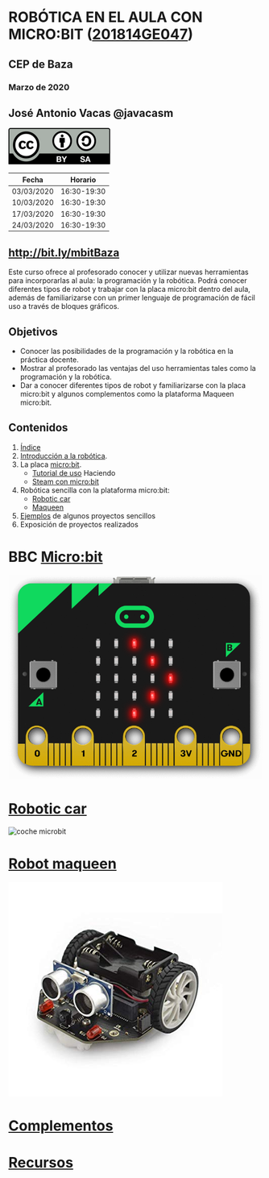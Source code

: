 # ROBÓTICA EN EL AULA CON MICRO:BIT ([201814GE047](https://www.juntadeandalucia.es/educacion/secretariavirtual/consultaCEP/actividad/201814GE047/))

## CEP de Baza

### Marzo de 2020

## José Antonio Vacas @javacasm

![Licencia CC](./images/Licencia_CC.png)


|Fecha|Horario|
|---|---|
|03/03/2020|16:30-19:30
|10/03/2020|16:30-19:30
|17/03/2020|16:30-19:30
|24/03/2020|16:30-19:30

## http://bit.ly/mbitBaza

Este curso ofrece al profesorado conocer y utilizar nuevas herramientas para incorporarlas al aula: la programación y la robótica. Podrá conocer diferentes tipos de robot y trabajar con la placa micro:bit dentro del aula, además de familiarizarse con un primer lenguaje de programación de fácil uso a través de bloques gráficos.

## Objetivos

- Conocer las posibilidades de la programación y la robótica en la práctica docente.
- Mostrar al profesorado las ventajas del uso herramientas tales como la programación y la robótica.
- Dar a conocer diferentes tipos de robot y familiarizarse con la placa micro:bit y algunos complementos como la plataforma Maqueen micro:bit.

## Contenidos

1. [Índice](./Indice.md)
1. [Introducción a la robótica](./IniciacionRobotica.md). 
1. La placa [micro:bit](./microbit.md).
    * [Tutorial de uso](./tutorial.md) 
    Haciendo 
    * [Steam con micro:bit](./STEM.md)
1. Robótica sencilla con la plataforma micro:bit:
    * [Robotic car](./car.md)
    * [Maqueen                                                                                      ](./MaQueen.md)
1. [Ejemplos](./ejemplos.md) de algunos proyectos sencillos
1. Exposición de proyectos realizados

# BBC [Micro:bit](./microbit.md)

![micro:bit](./images/redirect_scrolling_bit.gif)

# [Robotic car](./car.md)

![coche microbit](https://microbit.micro-log.com/wp-content/uploads/2019/03/microbit-1024x576.jpg)

# [Robot maqueen](./MaQueen.md)

![maqueen](./images/maQueen.jpg)

# [Complementos](./Complementos.md)

# [Recursos](./Recursos.md)



